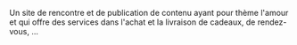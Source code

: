 Un site de rencontre et de publication de contenu ayant pour thème l'amour et qui offre des services dans l'achat et la livraison de cadeaux, de rendez-vous, ...